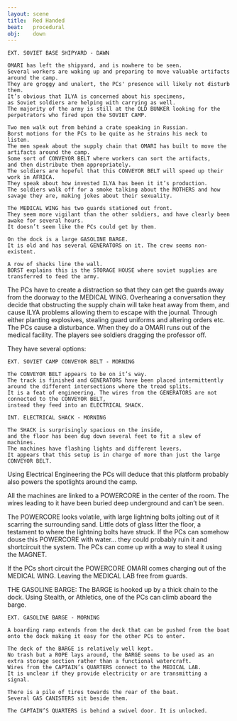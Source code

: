 ```yaml
---
layout: scene
title:  Red Handed
beat:   procedural
obj:    down
---
```



~~~
EXT. SOVIET BASE SHIPYARD - DAWN

OMARI has left the shipyard, and is nowhere to be seen.
Several workers are waking up and preparing to move valuable artifacts around the camp.
They are groggy and unalert, the PCs' presence will likely not disturb them.
It’s obvious that ILYA is concerned about his specimens,
as Soviet soldiers are helping with carrying as well.
The majority of the army is still at the OLD BUNKER looking for the perpetrators who fired upon the SOVIET CAMP.

Two men walk out from behind a crate speaking in Russian.
Borst motions for the PCs to be quite as he strains his neck to listen.
The men speak about the supply chain that OMARI has built to move the artifacts around the camp.
Some sort of CONVEYOR BELT where workers can sort the artifacts,
and then distribute them appropriately.
The soldiers are hopeful that this CONVEYOR BELT will speed up their work in AFRICA.
They speak about how invested ILYA has been it it’s production.
The soldiers walk off for a smoke talking about the MOTHERS and how savage they are, making jokes about their sexuality.

The MEDICAL WING has two guards stationed out front.
They seem more vigilant than the other soldiers, and have clearly been awake for several hours.
It doesn’t seem like the PCs could get by them.

On the dock is a large GASOLINE BARGE.
It is old and has several GENERATORS on it. The crew seems non-existent.

A row of shacks line the wall.
BORST explains this is the STORAGE HOUSE where soviet supplies are transferred to feed the army.
~~~

The PCs have to create a distraction so that they can get the guards away from the doorway to the MEDICAL WING.
Overhearing a conversation they decide that obstructing the supply chain will take heat away from them,
and cause ILYA problems allowing them to escape with the journal.
Through either planting explosives, stealing guard uniforms and altering orders etc. The PCs cause a disturbance.
When they do a OMARI runs out of the medical facility.
The players see soldiers dragging the professor off.

They have several options:

~~~
EXT. SOVIET CAMP CONVEYOR BELT - MORNING

The CONVEYOR BELT appears to be on it’s way.
The track is finished and GENERATORS have been placed intermittently around the different intersections where the tread splits.
It is a feat of engineering. The wires from the GENERATORS are not connected to the CONVEYOR BELT,
instead they feed into an ELECTRICAL SHACK.

INT. ELECTRICAL SHACK - MORNING

The SHACK is surprisingly spacious on the inside,
and the floor has been dug down several feet to fit a slew of machines.
The machines have flashing lights and different levers.
It appears that this setup is in charge of more than just the large CONVEYOR BELT.
~~~


Using Electrical Engineering the PCs will deduce that this platform probably also powers the spotlights around the camp.

All the machines are linked to a POWERCORE in the center of the room. The wires leading to it have been buried deep underground and can’t be seen.

The POWERCORE looks volatile, with large lightning bolts jolting out of it scarring the surrounding sand.
Little dots of glass litter the floor, a testament to where the lightning bolts have struck.
If the PCs can somehow douse this POWERCORE with water...
they could probably ruin it and shortcircuit the system.
The PCs can come up with a way to steal it using the MAGNET.

If the PCs short circuit the POWERCORE OMARI comes charging out of the MEDICAL WING.
Leaving the MEDICAL LAB free from guards.

THE GASOLINE BARGE: The BARGE is hooked up by a thick chain to the dock. Using Stealth, or Athletics, one of the PCs can climb aboard the barge.


~~~
EXT. GASOLINE BARGE - MORNING

A boarding ramp extends from the deck that can be pushed from the boat onto the dock making it easy for the other PCs to enter.

The deck of the BARGE is relatively well kept.
No trash but a ROPE lays around, the BARGE seems to be used as an extra storage section rather than a functional watercraft.
Wires from the CAPTAIN’s QUARTERS connect to the MEDICAL LAB.
It is unclear if they provide electricity or are transmitting a signal.

There is a pile of tires towards the rear of the boat.
Several GAS CANISTERS sit beside them.

The CAPTAIN’S QUARTERS is behind a swivel door. It is unlocked.
~~~

